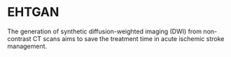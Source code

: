 # EHTGAN
The generation of synthetic diffusion-weighted imaging (DWI) from non-contrast CT scans aims to save the treatment time in acute ischemic stroke management.
